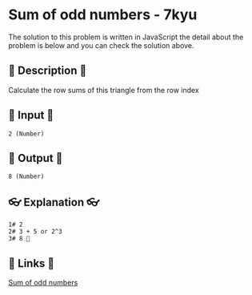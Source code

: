 # Sum of odd numbers - 7kyu

The solution to this problem is written in JavaScript the detail about the problem is below and you can check the solution above.

## 💬 Description 💬

Calculate the row sums of this triangle from the row index

## 🥚 Input 🥚

```
2 (Number)
```

## 🐣 Output 🐣

```
8 (Number)
```

## 👓 Explanation 👓

```
1# 2
2# 3 + 5 or 2^3
3# 8 🎉
```

## 🔗 Links 🔗

[Sum of odd numbers](https://www.codewars.com/kata/55fd2d567d94ac3bc9000064)
